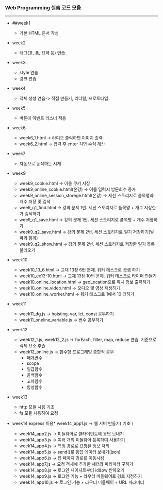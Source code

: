 ### Web Programming 실습 코드 모음

* * *

*   ##week1
    *   기본 HTML 문서 작성
*   week2
    *   태그(표, 폼, 요약 등) 연습
*   week3
    *   style 연습
    *   링크 연습
*   week4
    *   객체 생성 연습-> 직접 만들기, 리터럴, 프로토타입
*   week5
    *   버튼에 이벤트 리스너 적용
*   week6
    *   week6\_1.html -> 라디오 클릭하면 이미지 출력
    *   week6\_2.html -> 입력 후 enter 치면 수식 계산
*   week7
    *   자동으로 동작하는 시계
*   week9
    *   week9\_cookie.html -> 이름 쿠키 저장
    *   week9\_online\_cookie.html(온강) -> 이름 입력시 방문회수 증가
    *   week9\_online\_session\_storege.html(온강) -> 세션 스토리지로 품목명과 개수 저장 및 검색
    *   wee9\_q1\_find.html -> 강의 문제 1번. 세션 스토리지로 품목명 + 개수 저장한거 검색하기
    *   wee9\_q1\_save.html -> 강의 문제 1번. 세션 스토리지로 품목명 + 개수 저장하기
    *   week9\_q2\_save.html -> 강의 문제 2번. 세션 스토리지로 일기 저장하기(날짜와 함께)
    *   week9\_q2\_show.html -> 강의 문제 2번. 세션 스토리지로 저장한 일기 목록 불러오기
*   week10
    *   week10\_13\_6.html -> 교재 13장 6번 문제. 워커 테스크로 곱셈 하기
    *   week10\_ex13-10.html -> 교재 13장 10번 문제. 워커 테스크로 타이머 만들기
    *   week10\_online\_location.html -> geoLocation으로 위치 정보 출력하기
    *   week10\_online\_video.html -> 오디오 및 영상 재생하기
    *   week10\_online\_worker.html -> 워커 태스크로 1에서 10 더하기
    
*   week11
    *   week11\_dg.js -> hoisting, var, let, const 공부하기
    *   week11\_oneline\_variable.js -> 변수 공부하기
*   week12
    *   week12\_1.js, week12\_2.js -> forEach, filter, map, reduce 연습. 기준으로 객체 요소 추출
    *   week12\_online.js -> 함수형 프로그래밍 종합적 공부
        *   매개변수
        *   scope
        *   일급함수
        *   콜백함수
        *   고차함수
        *   합성함수
*   week13
    *   http 모듈 사용 기초
    *   fs 모듈 사용하여 요청
*   week14
    express 이용*   week14\_app1.js -> 웹 서버 만들기( 기초 )
    *   week14\_app2.js -> 미들웨어로 클라이언트에 응답 보내기
    *   week14\_app3.js -> 여러 개의 미들웨어 등록하여 사용하기
    *   week14\_app4.js -> 특정 경로로 요청된 정보 처리
    *   week14\_app5.js -> send()로 응답 데이터 보내기(json)
    *   week14\_app6.js -> 웹 페이지 경로를 이동시킴
    *   week14\_app7.js -> 요청 객체에 추가한 헤더와 파라미터 구하기
    *   week14\_app8.js -> 로그인 페이지로부터 id&pw 받아오기
    *   week14\_app9.js -> 로그인 기능 + 라우터 미들웨어로 경로 지정하기
    *   week14\_app10.js -> 로그인 기능 + 라우터 미들웨어 + URL 파라미터
